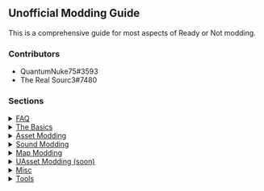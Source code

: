 ## Unofficial Modding Guide

This is a comprehensive guide for most aspects of Ready or Not modding.  

### Contributors 
- QuantumNuke75#3593
- The Real Sourc3#7480

### Sections
<details>
    <summary>
      <span><a href="https://quantumnuke75.github.io/Unofficial-Modding-Guide/faq.html">FAQ</a></span>
    </summary>
</details>

<details>
    <summary>
      <span><a href="https://quantumnuke75.github.io/Unofficial-Modding-Guide/thebasics.html">The Basics</a></span>
    </summary>
    <p style="margin-left:2%">  
        - Extracting Game Files <br>
        - Cooking Modifies Files <br>
        - Creating a PAK File  <br>
        - Mod Installation <br>
        - Mod File Structure <br>
        - File Formats <br>
        - Example Mod <br>
        - Debugging   <br>
    </p>
</details>

<details>
    <summary>
      <span><a href="https://quantumnuke75.github.io/Unofficial-Modding-Guide/asset_modding/assetmodding.html">Asset Modding</a></span>
    </summary>
    <p style="margin-left:2%">  
        - Texture Replacement <br>
        - Skeletal Mesh Replacement <br>
        - Material Replacement   <br> 
    </p>
</details>

<details>
    <summary>
      <span><a href="https://quantumnuke75.github.io/Unofficial-Modding-Guide/sound_modding/soundmodding.html">Sound Modding</a></span>
    </summary>
    <p style="margin-left:2%">  
        - Voiceover Modding <br>
        - FMOD Modding   <br>  
    </p>
</details>

<details>
    <summary>
      <span><a href="https://quantumnuke75.github.io/Unofficial-Modding-Guide/map_modding/mapmodding.html">Map Modding</a></span>
    </summary>
    <p style="margin-left:2%">    
        - Folder Structure <br>
        - Project Settings <br>
        - GameModes <br>
        - World Geometry <br>
        - Lighting <br>
        - World Generation + AI <br>
        - Adding Props <br>
        - Adding Doors <br>
        - Multiplayer <br>
        - Building and Cooking <br>
        - Materials <br>
        - Post Process and Visuals <br>
        - FMOD Sound Integration (WIP)   <br> 
    </p>
</details>

<details>
    <summary>
      <span><a href="https://quantumnuke75.github.io/Unofficial-Modding-Guide/uasset_modding/uassetmodding.html">UAsset Modding (soon)</a></span>
    </summary>
    <p style="margin-left:2%">  
        - Numerical/String Edits <br>
        - Adding Data   <br>
    </p>
</details>

<details>
    <summary>
      <span><a href="https://quantumnuke75.github.io/Unofficial-Modding-Guide/misc.html">Misc</a></span>
    </summary>
    <p style="margin-left:2%">  
        - Custom Map Loading <br>
        - Console Unlocking <br>
        - Easy AI Modding <br>
    </p>
</details>

<details>
    <summary>
      <span><a href="https://quantumnuke75.github.io/Unofficial-Modding-Guide/tools.html">Tools</a></span>
    </summary>
    <p style="margin-left:2%">  
        - UModel <br>
        - FModel <br> 
        - Universal Unreal Unlocker <br>
        - Blender PSK Plugin <br> 
        - FMOD Bank Tools <br>
    </p>
</details>




